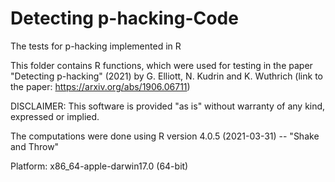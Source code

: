 # Detecting p-hacking-Code
The tests for p-hacking implemented in R

This folder contains R functions, which were used for testing in the paper "Detecting p-hacking" (2021) by G. Elliott, N. Kudrin and K. Wuthrich (link to the paper: https://arxiv.org/abs/1906.06711)

DISCLAIMER: This software is provided "as is" without warranty of any kind, expressed or implied.

The computations were done using R version 4.0.5 (2021-03-31) -- "Shake and Throw"

Platform: x86_64-apple-darwin17.0 (64-bit)
